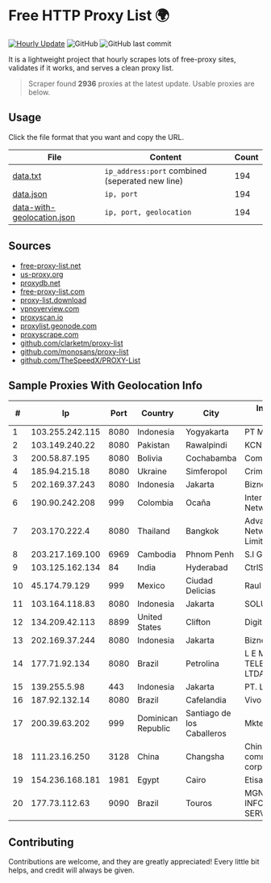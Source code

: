 
# Free HTTP Proxy List 🌍

[![Hourly Update](https://github.com/mertguvencli/http-proxy-list/actions/workflows/main.yml/badge.svg?branch=main)](https://github.com/mertguvencli/http-proxy-list/actions/workflows/main.yml)
![GitHub](https://img.shields.io/github/license/mertguvencli/http-proxy-list)
![GitHub last commit](https://img.shields.io/github/last-commit/mertguvencli/http-proxy-list)

It is a lightweight project that hourly scrapes lots of free-proxy sites, validates if it works, and serves a clean proxy list.


> Scraper found **2936** proxies at the latest update. Usable proxies are below.

## Usage

Click the file format that you want and copy the URL.


|File|Content|Count|
|----|-------|-----|
|[data.txt](https://raw.githubusercontent.com/mertguvencli/http-proxy-list/main/proxy-list/data.txt)|`ip_address:port` combined (seperated new line)|194|
|[data.json](https://raw.githubusercontent.com/mertguvencli/http-proxy-list/main/proxy-list/data.json)|`ip, port`|194|
|[data-with-geolocation.json](https://raw.githubusercontent.com/mertguvencli/http-proxy-list/main/proxy-list/data-with-geolocation.json)|`ip, port, geolocation`|194|

## Sources

* [free-proxy-list.net](https://free-proxy-list.net)
* [us-proxy.org](https://www.us-proxy.org)
* [proxydb.net](http://proxydb.net)
* [free-proxy-list.com](https://free-proxy-list.com/?page=&port=&type%5B%5D=http&type%5B%5D=https&up_time=0&search=Search)
* [proxy-list.download](https://www.proxy-list.download/HTTP)
* [vpnoverview.com](https://vpnoverview.com/privacy/anonymous-browsing/free-proxy-servers)
* [proxyscan.io](https://www.proxyscan.io)
* [proxylist.geonode.com](https://proxylist.geonode.com/api/proxy-list?limit=300&page=1&sort_by=lastChecked&sort_type=desc&protocols=http,https)
* [proxyscrape.com](https://api.proxyscrape.com/v2/?request=displayproxies&protocol=http&timeout=10000&country=all&ssl=all&anonymity=all)
* [github.com/clarketm/proxy-list](https://raw.githubusercontent.com/clarketm/proxy-list/master/proxy-list-raw.txt)
* [github.com/monosans/proxy-list](https://raw.githubusercontent.com/monosans/proxy-list/main/proxies/http.txt)
* [github.com/TheSpeedX/PROXY-List](https://raw.githubusercontent.com/TheSpeedX/PROXY-List/master/http.txt)


## Sample Proxies With Geolocation Info

|#|Ip|Port|Country|City|Internet Service Provider|
|-|--|----|-------|----|-------------------------|
|1|103.255.242.115|8080|Indonesia|Yogyakarta|PT Media Sarana Data|
|2|103.149.240.22|8080|Pakistan|Rawalpindi|KCN|
|3|200.58.87.195|8080|Bolivia|Cochabamba|Comteco Ltda|
|4|185.94.215.18|8080|Ukraine|Simferopol|CrimeaTelecom|
|5|202.169.37.243|8080|Indonesia|Jakarta|Biznet - PSN-NAP|
|6|190.90.242.208|999|Colombia|Ocaña|InterNexa Global Network|
|7|203.170.222.4|8080|Thailand|Bangkok|Advanced Wireless Network Company Limited|
|8|203.217.169.100|6969|Cambodia|Phnom Penh|S.I Group|
|9|103.125.162.134|84|India|Hyderabad|CtrlS Datacenters Ltd.|
|10|45.174.79.129|999|Mexico|Ciudad Delicias|Raul Duarte Urita|
|11|103.164.118.83|8080|Indonesia|Jakarta|SOLUSINET|
|12|134.209.42.113|8899|United States|Clifton|DigitalOcean, LLC|
|13|202.169.37.244|8080|Indonesia|Jakarta|Biznet - PSN-NAP|
|14|177.71.92.134|8080|Brazil|Petrolina|L E M TELECOMUNICAÔÔES LTDA -ME|
|15|139.255.5.98|443|Indonesia|Jakarta|PT. LINKNET|
|16|187.92.132.14|8080|Brazil|Cafelandia|Vivo|
|17|200.39.63.202|999|Dominican Republic|Santiago de los Caballeros|Mktel SRL|
|18|111.23.16.250|3128|China|Changsha|China Mobile communications corporation|
|19|154.236.168.181|1981|Egypt|Cairo|Etisalat Misr|
|20|177.73.112.63|9090|Brazil|Touros|MGNET INFORMATICA E SERVIÇOS LTDA|



## Contributing

Contributions are welcome, and they are greatly appreciated! Every
little bit helps, and credit will always be given.

